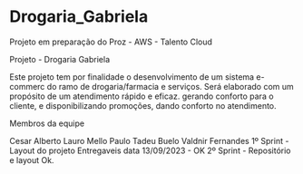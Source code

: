 # Drogaria_Gabriela
Projeto em preparação do Proz - AWS - Talento Cloud

Projeto - Drogaria Gabriela

Este projeto tem por finalidade o desenvolvimento de um sistema e-commerc do ramo de drogaria/farmacia e serviços. Será elaborado com um propósito de um atendimento rápido e eficaz. gerando conforto para o cliente, e disponibilizando promoções, dando conforto no atendimento.

Membros da equipe

Cesar Alberto
Lauro Mello
Paulo
Tadeu Buelo
Valdnir Fernandes
1º Sprint - Layout do projeto Entregaveis data 13/09/2023 - OK
2º Sprint - Repositório e layout Ok. 
